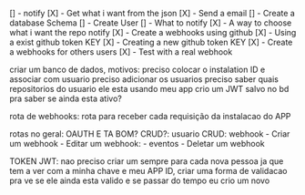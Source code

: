 [] - notify
[X] - Get what i want from the json
[X] - Send a email
[] - Create a database Schema
[] - Create User
[] - What to notify
[X] - A way to choose what i want the repo notify
[X] - Create a webhooks using github
[X] - Using a exist github token KEY
[X] - Creating a new github token KEY
[X] - Create a webhooks for others users
[X] - Test with a real webhook

criar um banco de dados, motivos:
preciso colocar o instalation ID e associar com usuario
preciso adicionar os usuarios
preciso saber quais repositorios do usuario ele esta usando meu app
crio um JWT salvo no bd pra saber se ainda esta ativo?

rota de webhooks:
rota para receber cada requisição da instalacao do APP

rotas no geral:
OAUTH E TA BOM? CRUD?: usuario
CRUD: webhook - Criar um webhook - Editar um webhook: - eventos - Deletar um webhook

TOKEN JWT:
nao preciso criar um sempre para cada nova pessoa ja que tem a ver com a minha chave e meu APP ID, criar uma forma de validacao pra ve se ele ainda esta valido e se passar do tempo eu crio um novo

